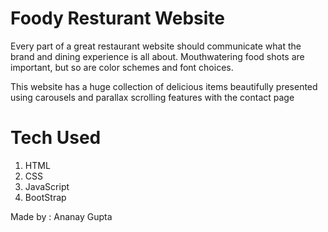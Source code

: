 # Foody Resturant Website

Every part of a great restaurant website should communicate what the brand and dining experience is all about.
Mouthwatering food shots are important, but so are color schemes and font choices.

This website has a huge collection of delicious items beautifully presented using carousels and parallax scrolling features with the contact page

# Tech Used

1. HTML
2. CSS
3. JavaScript
4. BootStrap

Made by : Ananay Gupta
